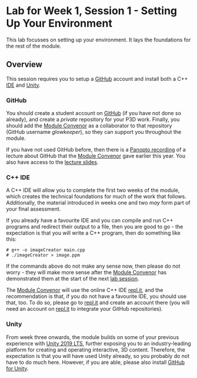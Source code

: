 # Lab for Week 1, Session 1 - Setting Up Your Environment

This lab focusses on setting up your environment. It lays the foundations for the rest of the module.

## Overview

This session requires you to setup a [GitHub](https://github.com/) account and install both a C++ [IDE](https://en.wikipedia.org/wiki/Integrated_development_environment) and [Unity](https://unity3d.com/unity/qa/lts-releases).

### GitHub

You should create a student account on [GitHub](https://github.com/) (if you have not done so already), and create a _private_ repository for your P3D work. Finally, you should add the [Module Convenor](https://github.com/glowkeeper/P3D#maintainer) as a collaborator to that repository (GitHub username _glowkeeper_), so they can support you throughout the module.

If you have not used GitHub before, then there is a [Panopto recording](https://sussex.cloud.panopto.eu/Panopto/Pages/Viewer.aspx?id=57307baa-f78e-42a8-8e5c-ac40012ddc4a) of a lecture about GitHub that the  [Module Convenor](https://github.com/glowkeeper/P3D#maintainer) gave earlier this year. You also have access to the [lecture slides](../githubPresentation.pdf).

### C++ IDE

A C++ IDE will allow you to complete the first two weeks of the module, which creates the technical foundations for much of the work that follows. Additionally, the material introduced in weeks one and two _may_ form part of your final assessment.

If you already have a favourite IDE and you can compile and run C++ programs and redirect their output to a file, then you are good to go - the expectation is that you will write a C++ program, then do something like this:

```
# g++ -o imageCreator main.cpp
# ./imageCreator > image.ppm
```

If the commands above do not make any sense now, then please do not worry - they will make more sense after the [Module Convenor](https://github.com/glowkeeper/P3D#maintainer) has demonstrated them at the start of the next [lab session](./week1Session2.md).

The [Module Convenor](https://github.com/glowkeeper/P3D#maintainer) will use the online C++ IDE [repl.it](https://repl.it/languages/cpp), and the recommendation is that, if you do not have a favourite IDE, you should use that, too. To do so, please go to [repl.it](https://repl.it/languages/cpp) and create an account there (you will need an account on [repl.it](https://repl.it/languages/cpp) to integrate your GitHub repositories).

### Unity

From week three onwards, the module builds on some of your previous experience with [Unity 2019 LTS](https://unity.com/releases/2019-lts), further exposing you to an industry-leading platform for creating and operating interactive, 3D content. Therefore, the expectation is that you will have used Unity already, so you probably do not have to do much here. However, if you are able, please also install [GitHub for Unity](https://unity.github.com/).
